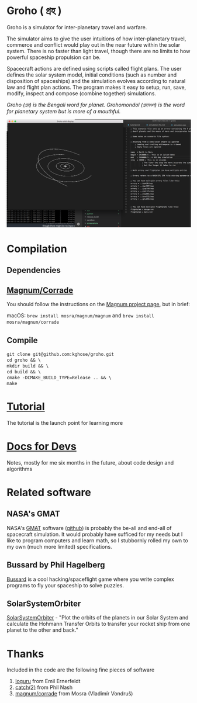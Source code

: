 Groho ( গ্রহ )
=====
Groho is a simulator for inter-planetary travel and warfare.

The simulator aims to give the user intuitions of how inter-planetary travel, 
commerce and conflict would play out in the near future within the solar system. 
There is no faster than light travel, though there are no limits to 
how powerful spaceship propulsion can be. 

Spacecraft actions are defined using scripts called flight plans. The user
defines the solar system model, initial conditions (such as number and disposition
of spaceships) and the simulation evolves according to natural law and
flight plan actions. The program makes it easy to setup, run, save, modify, inspect 
and compose (combine together) simulations. 

*Groho (গ্রহ) is the Bengali word for planet. Grohomondol (গ্রহমণ্ডল) is the word for 
planetary system but is more of a mouthful.*

![Groho 0.3.0 screenshot](docs/milestone-images/groho-0.3.0.png "Groho 0.3.0 screenshot")

Compilation
===========
Dependencies
------------
## [Magnum/Corrade][magnum]

You should follow the instructions on the [Magnum project page][magnum-install], 
but in brief:

macOS: `brew install mosra/magnum/magnum` and `brew install mosra/magnum/corrade`

Compile
-------
```
git clone git@github.com:kghose/groho.git
cd groho && \
mkdir build && \
cd build && \
cmake -DCMAKE_BUILD_TYPE=Release .. && \
make
```


[Tutorial](docs/tutorial.md)
=========
The tutorial is the launch point for learning more

[Docs for Devs](docs/dev/Readme.md)
===============
Notes, mostly for me six months in the future, about code design and algorithms


Related software
================

NASA's GMAT
-----------

NASA's [GMAT] software ([github][GMAT-github]) is probably the be-all and end-all 
of spacecraft simulation. It would probably have sufficed for my needs 
but I like to program computers and learn math, 
so I stubbornly rolled my own to my own (much more limited) specifications.

[GMAT]: http://gmatcentral.org/display/GW/GMAT+Wiki+Home
[GMAT-github]: https://github.com/haisamido/GMAT

Bussard by Phil Hagelberg
-------------------------
[Bussard](https://technomancy.itch.io/bussard) is a cool hacking/spaceflight game
where you write complex programs to fly your spaceship to solve puzzles.

SolarSystemOrbiter
------------------
[SolarSystemOrbiter](https://github.com/madoee/SolarSystemOrbiter) -
"Plot the orbits of the planets in our Solar System and calculate the Hohmann Transfer Orbits to transfer your rocket ship from one planet to the other and back." 


Thanks
======
Included in the code are the following fine pieces of software

1. [loguru](https://github.com/emilk/loguru) from Emil Ernerfeldt
2. [catch(2)](https://github.com/catchorg/Catch2) from Phil Nash
3. [magnum/corrade][magnum] from Mosra (Vladimír Von­druš)

[magnum]: http://magnum.graphics/
[magnum-install]: http://doc.magnum.graphics/magnum/building.html